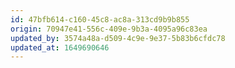 ```yaml
---
id: 47bfb614-c160-45c8-ac8a-313cd9b9b855
origin: 70947e41-556c-409e-9b3a-4095a96c83ea
updated_by: 3574a48a-d509-4c9e-9e37-5b83b6cfdc78
updated_at: 1649690646
---
```

